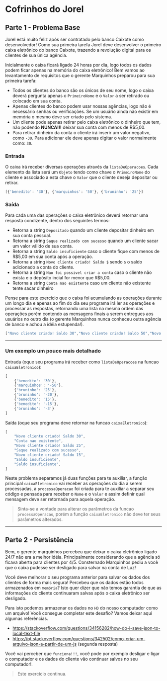 # Cofrinhos do Jorel

## Parte 1 - Problema Base

Jorel está muito feliz após ser contratado pelo banco Caixote como desenvolvedor! Como sua primeira tarefa Jorel deve desenvolver o primeiro caixa eletrônico do banco Caixote, trazendo a revolução digital para os clientes de sua única agência.

Inicialmente o caixa ficará ligado 24 horas por dia, logo todos os dados podem ficar apenas na memória do caixa eletrônico! Bem vamos ao levantamento de requisitos que o gerente Marquinhos preparou para sua primeira tarefa:

- Todos os clientes do banco são os únicos de seu nome, logo o caixa deverá pergunta apenas o `PrimeiroNome` e o `Valor` a ser retirado ou colocado em sua conta.
- Apenas clientes do banco podem usar nossas agências, logo não é necessário senhas ou verificações. Se um usuário ainda não existir em memória o mesmo deve ser criado pelo sistema.
- Um cliente pode apenas retirar pelo caixa eletrônico o dinheiro que tem, não podendo **NUNCA!!!** deixar sua conta com menos de R$5,00.
- Para retirar dinheiro da conta o cliente irá inserir um valor negativo, como `-30`. Para adicionar ele deve apenas digitar o valor normalmente como: `30`.

### Entrada

O caixa irá receber diversas operações através da `listaDeOperacoes`. Cada elemento da lista será um `Objeto` tendo como chave o `PrimeiroNome` do cliente e associado a esta chave o `Valor` que o cliente deseja depositar ou retirar.

```javascript
[{'benedito': '30'}, {'marquinhos': '50'}, {'bruninho': '25'}]
```

### Saída

Para cada uma das operações o caixa eletrônico deverá retornar uma resposta condizente, dentro dos seguintes termos:

- Retorna a string `Depositado` quando um cliente depositar dinheiro em sua conta pessoal.
- Retorna a string `Saque realizado com sucesso` quando um cliente sacar um valor válido de sua conta.
- Retorna a string `Saldo insuficiente` caso o cliente fique com menos de R$5,00 em sua conta após a operação.
- Retorna a string `Novo cliente criado! Saldo $` sendo `$` o saldo adicionado a conta do cliente.
- Retorna a string `Nao foi possivel criar a conta` caso o cliente não exista e o depósito incial for menor que R$5,00.
- Retorna a string `Conta nao existente` caso um cliente não existente tente sacar dinheiro

Pense para este exercício que o caixa foi acumulando as operações durante um longo dia e apenas ao fim do dia seu programa irá ler as operações e processar as respostas, retornando uma lista na mesma ordem das operações porém contendo as mensagens finais a serem entregues aos usuários no outro dia (o gerente Marquinhos nunca conheceu outra agência de banco e achou a idéia estupenda!).

```javascript
["Novo cliente criado! Saldo 30","Novo cliente criado! Saldo 50","Novo cliente criado! Saldo 25"]
```

---

### Um exemplo um pouco mais detalhado

Entrada (oque seu programa irá receber como `listaDeOperacoes`  na funcao `caixaEletronico`):

```javascript
[
    {'benedito': '30'},
    {'marquinhos': '-50'},
    {'bruninho': '25'},
    {'bruninho': '-20'},
    {'benedito': '15'},
    {'benedito': '-15'},
    {'bruninho': '-3'}
]
```

Saída (oque seu programa deve retornar na funcao `caixaEletronico`):

```javascript
[
    "Novo cliente criado! Saldo 30",
    "Conta nao existente",
    "Novo cliente criado! Saldo 25",
    "Saque realizado com sucesso",
    "Novo cliente criado! Saldo 15",
    "Saldo insuficiente",
    "Saldo insuficiente",
]
```

Neste problema separamos já duas funções para te auxiliar, a função principal `caixaEletronico` vai receber as operações do dia a serem processadas, a `processaOperacao` foi criada para te auxiliar a separar seu código e pensada para receber o `Nome` e o `Valor` e assim definir qual mensagem deve ser retornada para aquela operação.

> Sinta-se a vontade para alterar os parâmetros da funcao `processaOperacao`, porém a função `caixaEletronico` não deve ter seus parâmetros alterados.

---

## Parte 2 - Persistência

Bem, o gerente marquinhos percebeu que deixar o caixa eletrônico ligado 24/7 não era a melhor idéia. Principalmente considerando que a agência só ficava aberta para clientes por 4/5. Consternado Marquinhos pediu a você que o caixa pudesse ser desligado para salvar na conta de Luz!

Você deve melhorar o seu programa anterior para salvar os dados dos clientes de forma mais segura! Percebeu que os dados estão todos armazenados em `memória`? Isto quer dizer que não temos garantia de que as informações do cliente continuaram salvas após o caixa eletrônico ser desligado.

Para isto podemos armazenar os dados no `HD` do nosso computador como um arquivo! Você consegue completar este desafio? Vamos deixar aqui algumas referências.

- https://stackoverflow.com/questions/34156282/how-do-i-save-json-to-local-text-file
- https://pt.stackoverflow.com/questions/342502/como-criar-um-arquivo-json-a-partir-de-um-js (segunda resposta)

Você vai perceber que `funciona!!!`, você pode por exemplo desligar e ligar o computador e os dados do cliente vão continuar salvos no seu computador!.

> Este exercício continua.
